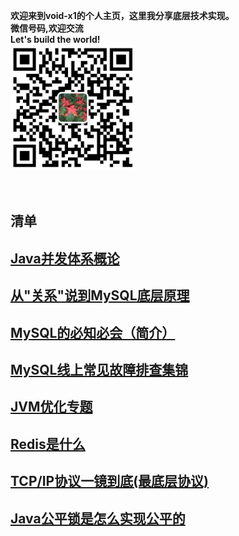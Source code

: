
<b>欢迎来到void-x1的个人主页，这里我分享底层技术实现。<br>
微信号码,欢迎交流<br>Let's build the world!<br><img style="height:200px" src="imgs/wx_id.jpg"/>   <br><br></b><br>



清单
--


[Java并发体系概论](https://void-x1.github.io/java并发概论.md)
-
[从"关系"说到MySQL底层原理](https://zhuanlan.zhihu.com/p/675084748 "MySQL论道")
-
[MySQL的必知必会（简介）](https://zhuanlan.zhihu.com/p/689571494 "Mysql的必知必会（简介）")
- 
[MySQL线上常见故障排查集锦](https://zhuanlan.zhihu.com/p/691957928 "MySQL线上常见故障排查集锦")
- 
[JVM优化专题](https://void-x1.github.io/jvm_op.md)
- 
[Redis是什么](https://void-x1.github.io/redis1.md)
- 
[TCP/IP协议一镜到底(最底层协议)](https://void-x1.github.io/tcpip.md)
- 
[Java公平锁是怎么实现公平的](https://void-x1.github.io/Java公平锁是怎么实现公平的.md)
-